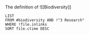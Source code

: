 The definition of ![[Biodiversity]]

```dataview
LIST
FROM #biodiversity AND !"3 Research"
WHERE !file.inlinks
SORT file.ctime DESC
```
